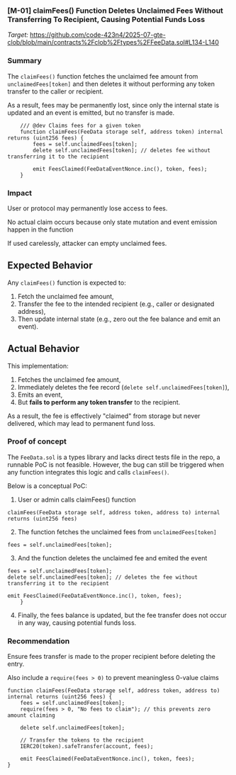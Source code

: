 ### [M-01] claimFees() Function Deletes Unclaimed Fees Without Transferring To Recipient, Causing Potential Funds Loss

_Target:_ https://github.com/code-423n4/2025-07-gte-clob/blob/main/contracts%2Fclob%2Ftypes%2FFeeData.sol#L134-L140


### Summary
The `claimFees()` function fetches the unclaimed fee amount from `unclaimedFees[token]` and then deletes it without performing any token transfer to the caller or recipient.

As a result, fees may be permanently lost, since only the internal state is updated and an event is emitted, but no transfer is made.

```solidity
    /// @dev Claims fees for a given token
    function claimFees(FeeData storage self, address token) internal returns (uint256 fees) {
        fees = self.unclaimedFees[token];
        delete self.unclaimedFees[token]; // deletes fee without transferring it to the recipient

        emit FeesClaimed(FeeDataEventNonce.inc(), token, fees);
    }
```


### Impact
User or protocol may permanently lose access to fees.

No actual claim occurs because only state mutation and event emission happen in the function

If used carelessly, attacker can empty unclaimed fees.

## Expected Behavior
Any `claimFees()` function is expected to:
1. Fetch the unclaimed fee amount,
2. Transfer the fee to the intended recipient (e.g., caller or designated address),
3. Then update internal state (e.g., zero out the fee balance and emit an event).

## Actual Behavior
This implementation:
1. Fetches the unclaimed fee amount,
2. Immediately deletes the fee record (`delete self.unclaimedFees[token]`),
3. Emits an event,
4. But **fails to perform any token transfer** to the recipient.

As a result, the fee is effectively "claimed" from storage but never delivered, which may lead to permanent fund loss.


### Proof of concept 
The `FeeData.sol` is a types library and lacks direct tests file in the repo, a runnable PoC is not feasible. However, the bug can still be triggered when any function integrates this logic and calls `claimFees()`. 

Below is a conceptual PoC:

1. User or admin calls claimFees() function 
```solidity
claimFees(FeeData storage self, address token, address to) internal returns (uint256 fees)
```

2. The function fetches the unclaimed fees from `unclaimedFees[token]`
```solidity
fees = self.unclaimedFees[token];
```

3. And the function deletes the unclaimed fee and emited the event
```solidity
fees = self.unclaimedFees[token];
delete self.unclaimedFees[token]; // deletes the fee without transferring it to the recipient

emit FeesClaimed(FeeDataEventNonce.inc(), token, fees);
    }
```

4. Finally, the fees balance is updated, but the fee transfer does not occur in any way, causing potential funds loss.


### Recommendation
Ensure fees transfer is made to the proper recipient before deleting the entry.

Also include a `require(fees > 0)` to prevent meaningless 0-value claims

```solidity
function claimFees(FeeData storage self, address token, address to) internal returns (uint256 fees) {
    fees = self.unclaimedFees[token];
    require(fees > 0, "No fees to claim"); // this prevents zero amount claiming

    delete self.unclaimedFees[token];

    // Transfer the tokens to the recipient
    IERC20(token).safeTransfer(account, fees);

    emit FeesClaimed(FeeDataEventNonce.inc(), token, fees);
}
```
